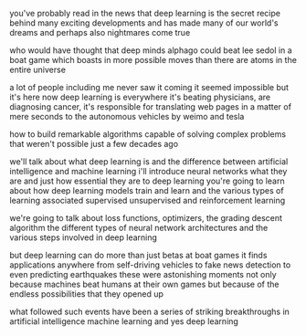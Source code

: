 you've probably read in the news that deep learning is the secret recipe behind many exciting developments and
has made many of our world's dreams and perhaps also nightmares come true

who would have thought that deep minds alphago could beat lee sedol in a boat game which boasts in more possible
moves than there are atoms in the entire universe

a lot of people including me never saw it coming it seemed impossible but it's here now deep learning is everywhere
it's beating physicians, are diagnosing cancer, it's responsible for translating web pages in a matter of mere seconds to
the autonomous vehicles by weimo and tesla

how to build remarkable algorithms capable of solving complex problems that weren't possible just a few decades ago 

we'll talk about what deep learning is and the difference between artificial
intelligence and machine learning i'll introduce neural networks what they are and just how essential they are to deep
learning you're going to learn about how deep learning models train and learn and the various types of learning associated supervised unsupervised and reinforcement learning 

we're going to talk about loss functions, optimizers, the grading descent algorithm the different
types of neural network architectures and the various steps involved in deep learning


but deep learning can do more than just betas at boat games it finds applications anywhere from self-driving
vehicles to fake news detection to even predicting earthquakes these were astonishing moments not only
because machines beat humans at their own games but because of the endless possibilities that they opened up

what followed such events have been a series of striking breakthroughs in artificial intelligence machine learning
and yes deep learning